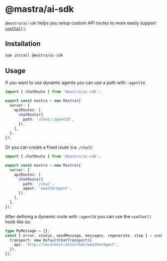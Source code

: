 # @mastra/ai-sdk

`@mastra/ai-sdk` helps you setup custom API routes to more easily support [`useChat()`](https://ai-sdk.dev/docs/reference/ai-sdk-ui/use-chat).

## Installation

```bash
npm install @mastra/ai-sdk
```

## Usage

If you want to use dynamic agents you can use a path with `:agentId`.

```typescript
import { chatRoute } from '@mastra/ai-sdk';

export const mastra = new Mastra({
  server: {
    apiRoutes: [
      chatRoute({
        path: '/chat/:agentId',
      }),
    ],
  },
});
```

Or you can create a fixed route (i.e. `/chat`):

```typescript
import { chatRoute } from '@mastra/ai-sdk';

export const mastra = new Mastra({
  server: {
    apiRoutes: [
      chatRoute({
        path: '/chat',
        agent: 'weatherAgent',
      }),
    ],
  },
});
```

After defining a dynamic route with `:agentId` you can use the `useChat()` hook like so:

```typescript
type MyMessage = {};
const { error, status, sendMessage, messages, regenerate, stop } = useChat<MyMessage>({
  transport: new DefaultChatTransport({
    api: 'http://localhost:4111/chat/weatherAgent',
  }),
});
```
